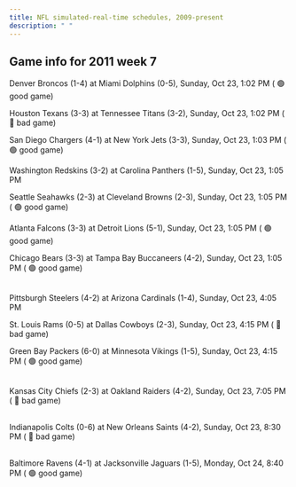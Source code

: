 ```yaml
---
title: NFL simulated-real-time schedules, 2009-present
description: " "
---
```


## Game info for 2011 week 7
Denver Broncos (1-4) at Miami Dolphins (0-5), Sunday, Oct 23, 1:02 PM (	:green_circle: good game)

Houston Texans (3-3) at Tennessee Titans (3-2), Sunday, Oct 23, 1:02 PM (	:red_circle: bad game)

San Diego Chargers (4-1) at New York Jets (3-3), Sunday, Oct 23, 1:03 PM (	:green_circle: good game)

Washington Redskins (3-2) at Carolina Panthers (1-5), Sunday, Oct 23, 1:05 PM

Seattle Seahawks (2-3) at Cleveland Browns (2-3), Sunday, Oct 23, 1:05 PM (	:green_circle: good game)

Atlanta Falcons (3-3) at Detroit Lions (5-1), Sunday, Oct 23, 1:05 PM (	:green_circle: good game)

Chicago Bears (3-3) at Tampa Bay Buccaneers (4-2), Sunday, Oct 23, 1:05 PM (	:green_circle: good game)

<br/>Pittsburgh Steelers (4-2) at Arizona Cardinals (1-4), Sunday, Oct 23, 4:05 PM

St. Louis Rams (0-5) at Dallas Cowboys (2-3), Sunday, Oct 23, 4:15 PM (	:red_circle: bad game)

Green Bay Packers (6-0) at Minnesota Vikings (1-5), Sunday, Oct 23, 4:15 PM (	:green_circle: good game)

<br/>Kansas City Chiefs (2-3) at Oakland Raiders (4-2), Sunday, Oct 23, 7:05 PM (	:red_circle: bad game)

<br/>Indianapolis Colts (0-6) at New Orleans Saints (4-2), Sunday, Oct 23, 8:30 PM (	:red_circle: bad game)

<br/>Baltimore Ravens (4-1) at Jacksonville Jaguars (1-5), Monday, Oct 24, 8:40 PM (	:green_circle: good game)

